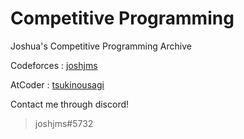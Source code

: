 # Competitive Programming
Joshua's Competitive Programming Archive

Codeforces  : [joshjms](https://codeforces.com/profile/joshjms)

AtCoder     : [tsukinousagi](https://atcoder.jp/users/tsukinousagi)

Contact me through discord!
> joshjms#5732
